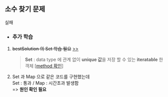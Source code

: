 ## 소수 찾기 문제

실패

- ### 추가 학습
1. ~~bestSolution 의 Set 학습 필요~~ [>>](bestSolution.js)
   > **Set** : data type 에 관계 없이 **unique 값**을 저장 할 수 있는 **iteratable** 한 객체 [[method 확인](https://developer.mozilla.org/ko/docs/Web/JavaScript/Reference/Global_Objects/Set)]
   
2. Set 과 Map 으로 같은 코드를 구현했는데   
  Set : 통과 / Map : 시간초과 발생함   
  => **원인 확인 필요**
